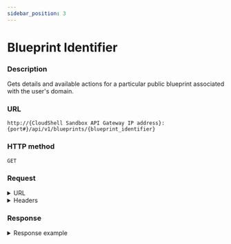 ```yaml
---
sidebar_position: 3
---
```


# Blueprint Identifier

### Description

Gets details and available actions for a particular public blueprint associated with the user's domain.

### URL

`http://{CloudShell Sandbox API Gateway IP address}:{port#}/api/v1/blueprints/{blueprint_identifier}`

### HTTP method

`GET`

### Request

<details>
<summary>URL</summary>

:::note
You can get the blueprint name and blueprint ID from the [blueprints](https://help.quali.com/Online%20Help/0.0/Portal/Content/API/RefGuides/Sndbx-REST-API/REST-API-V1-Ref-Guide.htm?tocpath=CloudShell%20API%20Guide%7CCloudShell%20Sandbox%20API%7C_____2#blueprin) method or from the blueprint ID segment in the CloudShell Portal URL).
:::

| Parameter | Description/Comments |
| --- | --- |
| `blueprint_identifier` | The name or id of the blueprint (`string`). |

</details>

<details>
<summary>Headers</summary>

Example header format for the `blueprint identifier` method:

`Authorization: Basic <authorization token returned from the login method>`

`Content-Type: application/json`

</details>

### Response

<details>
<summary>Response example</summary>

The example response of the `blueprint identifier` method is similar to that of the [blueprints](https://help.quali.com/Online%20Help/0.0/Portal/Content/API/REST-API-blueprints.htm) method. However, in this case the output properties are displayed for a particular blueprint (as opposed to multiple ones), and includes any published blueprint and resource input parameters. The API can call a blueprint by name or ID.
</details>